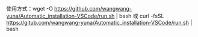 使用方式：wget -O https://github.com/wangwang-yuna/Automatic_installation-VSCode/run.sh | bash
或  curl -fsSL https://gitub.com/wangwang-yuna/Automatic_installation-VSCode/run.sh | bash